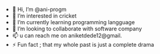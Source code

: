 - 👋 Hi, I’m @ani-progm
- 👀 I’m interested in cricket 
- 🌱 I’m currently learning programming langguage
- 💞️ I’m looking to collaborate with software company
- 📫 u can reach me on aniketdede12@gmail.
- ⚡ Fun fact ; that my whole past is just a complete drama 

<!---
ani-progm/ani-progm is a ✨ special ✨ repository because its `README.md` (this file) appears on your GitHub profile.
You can click the Preview link to take a look at your changes.
--->
